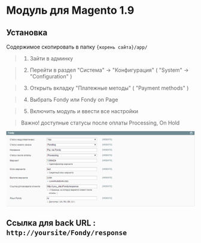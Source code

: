 Модуль для Magento 1.9
=====

Установка
----
Содержимое скопировать в папку `{корень сайта}/app/`

>1. Зайти в админку

>2. Перейти в раздел "Система" -> "Конфигурация" ( "System" -> "Configuration" )

>3. Открыть вкладку "Платежные методы" ( "Payment methods" )

>4. Выбрать Fondy или Fondy on Page

>5. Включить модуль и ввести все настройки 

>Важно! доступные статусы после оплаты Processing, On Hold 


![Скриншот][1]

Ccылка для back URL : `http://yoursite/Fondy/response`
-----


[1]: https://raw.githubusercontent.com/cloudipsp/magento/master/magentof.png

